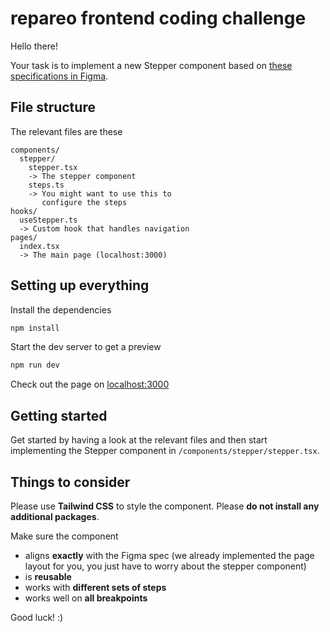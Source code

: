 # repareo frontend coding challenge

Hello there!

Your task is to implement a new Stepper component
based on [these specifications in Figma](https://www.figma.com/design/gvf4xjR6f9rvaj94BPFFyZ/Frontend-Coding-Challenge?node-id=0-1&t=tHGuIxWbpBVVsH5B-1).

## File structure
The relevant files are these
```text
components/
  stepper/
    stepper.tsx  
    -> The stepper component
    steps.ts
    -> You might want to use this to
       configure the steps
hooks/
  useStepper.ts
  -> Custom hook that handles navigation
pages/
  index.tsx
  -> The main page (localhost:3000)
```

## Setting up everything

Install the dependencies
```bash
npm install
```

Start the dev server to get a preview
```bash
npm run dev
```

Check out the page on [localhost:3000](http://localhost:3000)

## Getting started

Get started by having a look at the relevant files
and then start implementing the Stepper component in
`/components/stepper/stepper.tsx`.

## Things to consider

Please use **Tailwind CSS** to style the component.
Please **do not install any additional packages**.

Make sure the component

- aligns **exactly** with the Figma spec (we already
implemented the page layout for you, 
you just have to worry about the stepper component)
- is **reusable**
- works with **different sets of steps**
- works well on **all breakpoints**

Good luck! :)